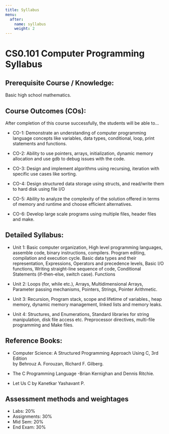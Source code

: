 ```yaml
---
title: Syllabus
menu:
  after:
    name: syllabus
    weight: 2
---
```

# CS0.101 Computer Programming Syllabus

## Prerequisite Course / Knowledge: 

Basic high school mathematics. 

## Course Outcomes (COs): 

After completion of this course successfully, the students will be able to... 

- CO-1: Demonstrate an understanding of computer programming language concepts like variables, data types, conditional, loop, print statements and functions.  

- CO-2: Ability to use pointers, arrays, initialization, dynamic memory allocation and use gdb to debug issues with the code. 

- CO-3: Design and implement algorithms using recursing, iteration with specific use cases like sorting. 

- CO-4:  Design structured data storage using structs, and read/write them to hard disk using file I/O 

- CO-5: Ability to analyze the complexity of the solution offered in terms of memory and runtime and choose efficient alternatives. 

- CO-6: Develop large scale programs using multiple files, header files and make. 

## Detailed Syllabus: 

- Unit 1: Basic computer organization, High level programming languages, assemble code, binary instructions, compilers. Program editing, compilation and execution cycle. Basic data types and their representation, Expressions, Operators and precedence levels, Basic I/O functions, Writing straight-line sequence of code, Conditional Statements (if-then-else, switch case). Functions 

- Unit 2: Loops (for, while etc.), Arrays, Multidimensional Arrays, Parameter passing mechanisms, Pointers, Strings, Pointer Arithmetic. 

- Unit 3: Recursion, Program stack, scope and lifetime of variables., heap memory, dynamic memory management, linked lists and memory leaks. 

- Unit 4: Structures, and Enumerations, Standard libraries for string manipulation, disk file access etc. Preprocessor directives, multi-file programming and Make files. 

## Reference Books: 

- Computer Science: A Structured Programming Approach Using C, 3rd Edition  
by Behrouz A. Forouzan, Richard F. Gilberg. 

- The C Programming Language -Brian Kernighan and Dennis Ritchie. 

- Let Us C by Kanetkar Yashavant P. 

 

## Assessment methods and weightages

- Labs: 20% 
- Assignments: 30%  
- Mid Sem: 20% 
- End Exam: 30% 